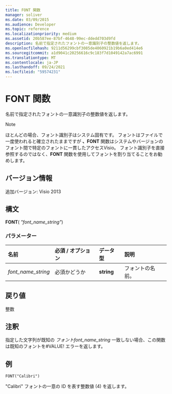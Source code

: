 ```yaml
---
title: FONT 関数
manager: soliver
ms.date: 03/09/2015
ms.audience: Developer
ms.topic: reference
ms.localizationpriority: medium
ms.assetid: 20b587ee-87bf-4648-99ec-ddedd703d9fd
description: 名前で指定されたフォントの一意識別子の整数値を返します。
ms.openlocfilehash: 9211d56299cbf3085de4060921b19b6a0ed414e6
ms.sourcegitcommit: a1d9041c20256616c9c183f7d1049142a7ac6991
ms.translationtype: MT
ms.contentlocale: ja-JP
ms.lasthandoff: 09/24/2021
ms.locfileid: "59574231"
---
```

# <a name="font-function"></a>FONT 関数

名前で指定されたフォントの一意識別子の整数値を返します。
  
> [!NOTE]
> ほとんどの場合、フォント識別子はシステム固有です。 フォントはファイルで一度使われると確立されたままですが **、FONT** 関数はシステムやバージョンのフォント間で特定のフォントに一貫したアクセスVisio。 フォント識別子を直接参照するのではなく、**FONT** 関数を使用してフォントを割り当てることをお勧めします。 
  
## <a name="version-information"></a>バージョン情報

追加バージョン: Visio 2013
 
  
## <a name="syntax"></a>構文

 **FONT**( _"font_name_string"_)
  
### <a name="parameters"></a>パラメーター

|**名前**|**必須 / オプション**|**データ型**|**説明**|
|:-----|:-----|:-----|:-----|
| _font_name_string_ <br/> |必須かどうか  <br/> |**string** <br/> |フォントの名前。  <br/> |
   
## <a name="return-value"></a>戻り値

整数
  
## <a name="remarks"></a>注釈

指定した文字列が既知の  *フォントfont_name_string*  一致しない場合、この関数は既知のフォントを#VALUE! エラーを返します。 
  
## <a name="example"></a>例

 `FONT("Calibri")`
  
"Calibri" フォントの一意の ID を表す整数値 (4) を返します。
  

